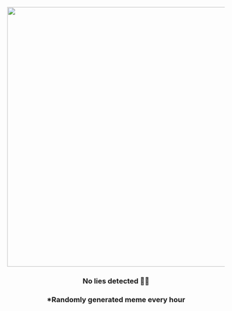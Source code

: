 <p align="center">
        <img src="https://i.redd.it/imqinbznzf291.jpg" width="600" height="600">
        </p>
        <h3 align="center">No lies detected 😬😬</h3>
        <h3 align="center">*Randomly generated meme every hour</h3>
    